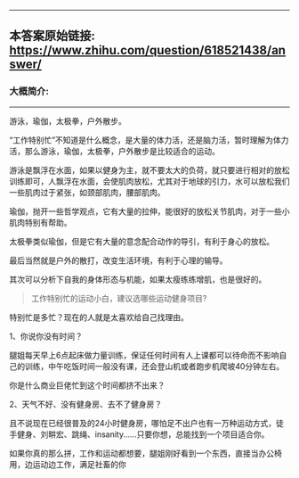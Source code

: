 ----------------------------------------
## 本答案原始链接: https://www.zhihu.com/question/618521438/answer/
### 大概简介: 
----------------------------------------
游泳，瑜伽，太极拳，户外散步。

“工作特别忙”不知道是什么概念，是大量的体力活，还是脑力活，暂时理解为体力活，那么游泳，瑜伽，太极拳，户外散步是比较适合的运动。

游泳是飘浮在水面，如果以健身为主，就不要太大的负荷，就只要进行相对的放松训练即可，人飘浮在水面，会使肌肉放松，尤其对于地球的引力，水可以放松我们一些肌肉过于紧张，如颈部肌肉，腰部肌肉。

瑜伽，抛开一些哲学观点，它有大量的拉伸，能很好的放松关节肌肉，对于一些小肌肉特别有帮助。

太极拳类似瑜伽，但是它有大量的意念配合动作的导引，有利于身心的放松。

最后当然就是户外的散打，改变生活环境，有利于心理的输导。

其次可以分析下自我的身体形态与机能，如果太瘦练练增肌，也是很好的。



> 工作特别忙的运动小白，建议选哪些运动健身项目?

特别忙是多忙？现在的人就是太喜欢给自己找理由。


1、你说你没有时间？

腿姐每天早上6点起床做力量训练，保证任何时间有人上课都可以待命而不影响自己的训练，中午吃饭时间一般没有课，还会登山机或者跑步机爬坡40分钟左右。

你是什么商业巨佬忙到这个时间都挤不出来？


2、天气不好、没有健身房、去不了健身房？

且不说现在已经很普及的24小时健身房，哪怕足不出户也有一万种运动方式，徒手健身、刘畊宏、跳绳、insanity......只要你想，总能找到一个项目适合你。

如果你真的那么拼，工作和运动都想要，腿姐刚好看到一个东西，直接当办公椅用，边运动边工作，满足社畜的你

